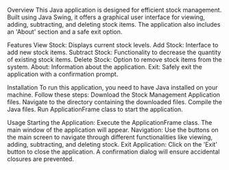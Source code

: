 Overview
This Java application is designed for efficient stock management. Built using Java Swing, it offers a graphical user interface for viewing, adding, subtracting, and deleting stock items. The application also includes an 'About' section and a safe exit option.

Features
View Stock: Displays current stock levels.
Add Stock: Interface to add new stock items.
Subtract Stock: Functionality to decrease the quantity of existing stock items.
Delete Stock: Option to remove stock items from the system.
About: Information about the application.
Exit: Safely exit the application with a confirmation prompt.

Installation
To run this application, you need to have Java installed on your machine. Follow these steps:
Download the Stock Management Application files.
Navigate to the directory containing the downloaded files.
Compile the Java files.
Run ApplicationFrame class to start the application.

Usage
Starting the Application: Execute the ApplicationFrame class. The main window of the application will appear.
Navigation: Use the buttons on the main screen to navigate through different functionalities like viewing, adding, subtracting, and deleting stock.
Exit Application: Click on the 'Exit' button to close the application. A confirmation dialog will ensure accidental closures are prevented.
